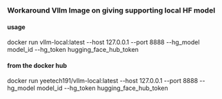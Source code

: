### Workaround Vllm Image on giving supporting local HF model

#### usage
docker run vllm-local:latest --host 127.0.0.1 --port 8888 --hg_model model_id --hg_token hugging_face_hub_token

#### from the docker hub
docker run yeetech191/vllm-local:latest --host 127.0.0.1 --port 8888 --hg_model model_id --hg_token hugging_face_hub_token